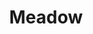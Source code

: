 ---
blog: https://blog.getmeadow.com/
codehost: https://github.com/https://github.com/meadow
facebook: https://www.facebook.com/getmeadow
googleplus: https://plus.google.com/+Getmeadow
instagram: https://www.instagram.com/meadow.sf
logohandle: getmeadow
pinterest: https://www.pinterest.com/getmeadow
sort: getmeadow
title: Meadow
twitter: https://x.com/getmeadow
website: https://getmeadow.com/
---